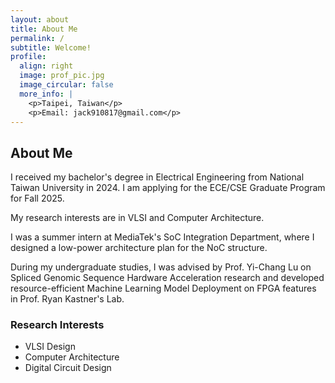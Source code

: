 ```yaml
---
layout: about
title: About Me
permalink: /
subtitle: Welcome!
profile:
  align: right
  image: prof_pic.jpg
  image_circular: false
  more_info: |
    <p>Taipei, Taiwan</p>
    <p>Email: jack910817@gmail.com</p>
---
```


## About Me

I received my bachelor's degree in Electrical Engineering from National Taiwan University in 2024. I am applying for the ECE/CSE Graduate Program for Fall 2025.

My research interests are in VLSI and Computer Architecture.

I was a summer intern at MediaTek's SoC Integration Department, where I designed a low-power architecture plan for the NoC structure.

During my undergraduate studies, I was advised by Prof. Yi-Chang Lu on Spliced Genomic Sequence Hardware Acceleration research and developed resource-efficient Machine Learning Model Deployment on FPGA features in Prof. Ryan Kastner's Lab.

### Research Interests

* VLSI Design
* Computer Architecture
* Digital Circuit Design
